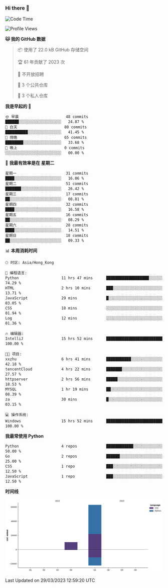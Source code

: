 ### Hi there 👋

<!--
**Mrzqd/Mrzqd** is a ✨ _special_ ✨ repository because its `README.md` (this file) appears on your GitHub profile.

Here are some ideas to get you started:

- 🔭 I’m currently working on ...
- 🌱 I’m currently learning ...
- 👯 I’m looking to collaborate on ...
- 🤔 I’m looking for help with ...
- 💬 Ask me about ...
- 📫 How to reach me: ...
- 😄 Pronouns: ...
- ⚡ Fun fact: ...
-->
<!--START_SECTION:waka-->
![Code Time](http://img.shields.io/badge/Code%20Time-86%20hrs%2025%20mins-blue)

![Profile Views](http://img.shields.io/badge/%E4%B8%AA%E4%BA%BA%E8%B5%84%E6%96%99%E8%A7%82%E7%9C%8B%E6%AC%A1%E6%95%B0-5-blue)

**🐱 我的 GitHub 数据** 

> 📦  使用了 22.0 kB GitHub 存储空间 
 > 
> 🏆 61 年贡献了 2023 次
 > 
> 🚫 不开放招聘
 > 
> 📜 3 个公共仓库 
 > 
> 🔑 3 个私人仓库 
 > 
**我是早起的 🐤** 

```text
🌞 早晨                     48 commits          ██████░░░░░░░░░░░░░░░░░░░   24.87 % 
🌆 白天                     80 commits          ██████████░░░░░░░░░░░░░░░   41.45 % 
🌃 傍晚                     65 commits          ████████░░░░░░░░░░░░░░░░░   33.68 % 
🌙 晚上                     0 commits           ░░░░░░░░░░░░░░░░░░░░░░░░░   00.00 % 
```
📅 **我最有效率是在 星期二** 

```text
星期一                      31 commits          ████░░░░░░░░░░░░░░░░░░░░░   16.06 % 
星期二                      51 commits          ███████░░░░░░░░░░░░░░░░░░   26.42 % 
星期三                      17 commits          ██░░░░░░░░░░░░░░░░░░░░░░░   08.81 % 
星期四                      32 commits          ████░░░░░░░░░░░░░░░░░░░░░   16.58 % 
星期五                      16 commits          ██░░░░░░░░░░░░░░░░░░░░░░░   08.29 % 
星期六                      28 commits          ████░░░░░░░░░░░░░░░░░░░░░   14.51 % 
星期日                      18 commits          ██░░░░░░░░░░░░░░░░░░░░░░░   09.33 % 
```


📊 **本周消耗时间** 

```text
🕑︎ 时区: Asia/Hong_Kong

💬 编程语言: 
Python                   11 hrs 47 mins      ███████████████████░░░░░░   74.29 % 
HTML                     2 hrs 10 mins       ███░░░░░░░░░░░░░░░░░░░░░░   13.71 % 
JavaScript               29 mins             █░░░░░░░░░░░░░░░░░░░░░░░░   03.05 % 
CSS                      18 mins             ░░░░░░░░░░░░░░░░░░░░░░░░░   01.94 % 
Log                      12 mins             ░░░░░░░░░░░░░░░░░░░░░░░░░   01.36 % 

🔥 编辑器: 
IntelliJ                 15 hrs 52 mins      █████████████████████████   100.00 % 

🐱‍💻 项目: 
xxzhu                    6 hrs 41 mins       ███████████░░░░░░░░░░░░░░   42.18 % 
tencentCloud             4 hrs 22 mins       ███████░░░░░░░░░░░░░░░░░░   27.57 % 
httpserver               2 hrs 56 mins       █████░░░░░░░░░░░░░░░░░░░░   18.53 % 
MYSQL                    1 hr 19 mins        ██░░░░░░░░░░░░░░░░░░░░░░░   08.39 % 
za                       30 mins             █░░░░░░░░░░░░░░░░░░░░░░░░   03.15 % 

💻 操作系统: 
Windows                  15 hrs 52 mins      █████████████████████████   100.00 % 
```

**我最常使用 Python** 

```text
Python                   4 repos             ████████████░░░░░░░░░░░░░   50.00 % 
Go                       2 repos             ██████░░░░░░░░░░░░░░░░░░░   25.00 % 
CSS                      1 repo              ███░░░░░░░░░░░░░░░░░░░░░░   12.50 % 
JavaScript               1 repo              ███░░░░░░░░░░░░░░░░░░░░░░   12.50 % 
```



**时间线**

![Lines of Code chart](https://raw.githubusercontent.com/Mrzqd/Mrzqd/main/assets/bar_graph.png)


 Last Updated on 29/03/2023 12:59:20 UTC
<!--END_SECTION:waka-->
